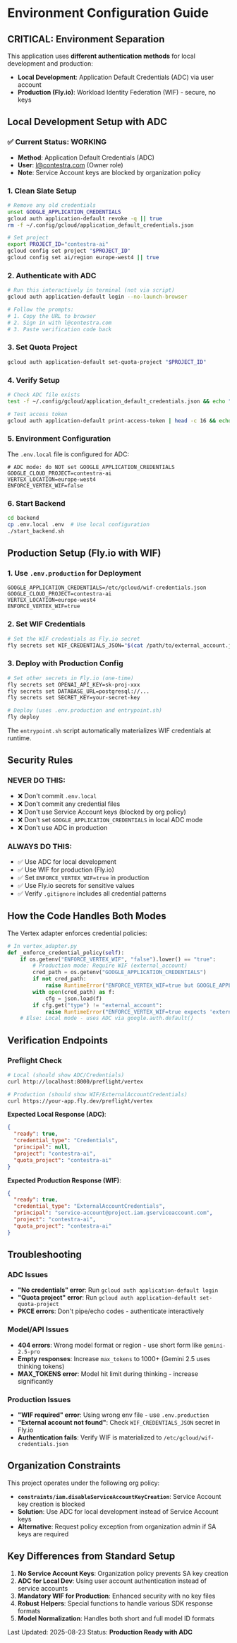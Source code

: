 # Environment Configuration Guide

## CRITICAL: Environment Separation

This application uses **different authentication methods** for local development and production:

- **Local Development**: Application Default Credentials (ADC) via user account
- **Production (Fly.io)**: Workload Identity Federation (WIF) - secure, no keys

## Local Development Setup with ADC

### ✅ Current Status: WORKING
- **Method**: Application Default Credentials (ADC) 
- **User**: l@contestra.com (Owner role)
- **Note**: Service Account keys are blocked by organization policy

### 1. Clean Slate Setup
```bash
# Remove any old credentials
unset GOOGLE_APPLICATION_CREDENTIALS
gcloud auth application-default revoke -q || true
rm -f ~/.config/gcloud/application_default_credentials.json

# Set project
export PROJECT_ID="contestra-ai"
gcloud config set project "$PROJECT_ID"
gcloud config set ai/region europe-west4 || true
```

### 2. Authenticate with ADC
```bash
# Run this interactively in terminal (not via script)
gcloud auth application-default login --no-launch-browser

# Follow the prompts:
# 1. Copy the URL to browser
# 2. Sign in with l@contestra.com
# 3. Paste verification code back
```

### 3. Set Quota Project
```bash
gcloud auth application-default set-quota-project "$PROJECT_ID"
```

### 4. Verify Setup
```bash
# Check ADC file exists
test -f ~/.config/gcloud/application_default_credentials.json && echo "ADC file OK"

# Test access token
gcloud auth application-default print-access-token | head -c 16 && echo "...token works"
```

### 5. Environment Configuration
The `.env.local` file is configured for ADC:
```env
# ADC mode: do NOT set GOOGLE_APPLICATION_CREDENTIALS
GOOGLE_CLOUD_PROJECT=contestra-ai
VERTEX_LOCATION=europe-west4
ENFORCE_VERTEX_WIF=false
```

### 6. Start Backend
```bash
cd backend
cp .env.local .env  # Use local configuration
./start_backend.sh
```

## Production Setup (Fly.io with WIF)

### 1. Use `.env.production` for Deployment
```env
GOOGLE_APPLICATION_CREDENTIALS=/etc/gcloud/wif-credentials.json
GOOGLE_CLOUD_PROJECT=contestra-ai  
VERTEX_LOCATION=europe-west4
ENFORCE_VERTEX_WIF=true
```

### 2. Set WIF Credentials
```bash
# Set the WIF credentials as Fly.io secret
fly secrets set WIF_CREDENTIALS_JSON="$(cat /path/to/external_account.json)"
```

### 3. Deploy with Production Config
```bash
# Set other secrets in Fly.io (one-time)
fly secrets set OPENAI_API_KEY=sk-proj-xxx
fly secrets set DATABASE_URL=postgresql://...
fly secrets set SECRET_KEY=your-secret-key

# Deploy (uses .env.production and entrypoint.sh)
fly deploy
```

The `entrypoint.sh` script automatically materializes WIF credentials at runtime.

## Security Rules

### NEVER DO THIS:
- ❌ Don't commit `.env.local` 
- ❌ Don't commit any credential files
- ❌ Don't use Service Account keys (blocked by org policy)
- ❌ Don't set `GOOGLE_APPLICATION_CREDENTIALS` in local ADC mode
- ❌ Don't use ADC in production

### ALWAYS DO THIS:
- ✅ Use ADC for local development
- ✅ Use WIF for production (Fly.io)
- ✅ Set `ENFORCE_VERTEX_WIF=true` in production
- ✅ Use Fly.io secrets for sensitive values
- ✅ Verify `.gitignore` includes all credential patterns

## How the Code Handles Both Modes

The Vertex adapter enforces credential policies:

```python
# In vertex_adapter.py
def _enforce_credential_policy(self):
    if os.getenv("ENFORCE_VERTEX_WIF", "false").lower() == "true":
        # Production mode: Require WIF (external_account)
        cred_path = os.getenv("GOOGLE_APPLICATION_CREDENTIALS")
        if not cred_path:
            raise RuntimeError("ENFORCE_VERTEX_WIF=true but GOOGLE_APPLICATION_CREDENTIALS not set")
        with open(cred_path) as f:
            cfg = json.load(f)
        if cfg.get("type") != "external_account":
            raise RuntimeError("ENFORCE_VERTEX_WIF=true expects 'external_account' credentials")
    # Else: Local mode - uses ADC via google.auth.default()
```

## Verification Endpoints

### Preflight Check
```bash
# Local (should show ADC/Credentials)
curl http://localhost:8000/preflight/vertex

# Production (should show WIF/ExternalAccountCredentials)
curl https://your-app.fly.dev/preflight/vertex
```

**Expected Local Response (ADC)**:
```json
{
  "ready": true,
  "credential_type": "Credentials",
  "principal": null,
  "project": "contestra-ai",
  "quota_project": "contestra-ai"
}
```

**Expected Production Response (WIF)**:
```json
{
  "ready": true,
  "credential_type": "ExternalAccountCredentials",
  "principal": "service-account@project.iam.gserviceaccount.com",
  "project": "contestra-ai",
  "quota_project": "contestra-ai"
}
```

## Troubleshooting

### ADC Issues
- **"No credentials" error**: Run `gcloud auth application-default login`
- **"Quota project" error**: Run `gcloud auth application-default set-quota-project`
- **PKCE errors**: Don't pipe/echo codes - authenticate interactively

### Model/API Issues
- **404 errors**: Wrong model format or region - use short form like `gemini-2.5-pro`
- **Empty responses**: Increase `max_tokens` to 1000+ (Gemini 2.5 uses thinking tokens)
- **MAX_TOKENS error**: Model hit limit during thinking - increase significantly

### Production Issues
- **"WIF required" error**: Using wrong env file - use `.env.production`
- **"External account not found"**: Check `WIF_CREDENTIALS_JSON` secret in Fly.io
- **Authentication fails**: Verify WIF is materialized to `/etc/gcloud/wif-credentials.json`

## Organization Constraints

This project operates under the following org policy:
- **`constraints/iam.disableServiceAccountKeyCreation`**: Service Account key creation is blocked
- **Solution**: Use ADC for local development instead of Service Account keys
- **Alternative**: Request policy exception from organization admin if SA keys are required

## Key Differences from Standard Setup

1. **No Service Account Keys**: Organization policy prevents SA key creation
2. **ADC for Local Dev**: Using user account authentication instead of service accounts
3. **Mandatory WIF for Production**: Enhanced security with no key files
4. **Robust Helpers**: Special functions to handle various SDK response formats
5. **Model Normalization**: Handles both short and full model ID formats

Last Updated: 2025-08-23
Status: **Production Ready with ADC**